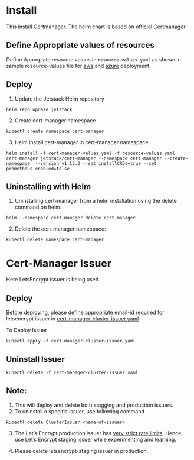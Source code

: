 # Install
This install Certmanager.
The helm chart is based on official Certmanager

## Define Appropriate values of resources
Define Appropiate resource values in ```resource-values.yaml``` as 
shown in sample resource-values file for [aws](example-aws-resource-values.yaml) and [azure](example-azure-resource-alues.yaml) deployment.

## Deploy
1. Update the Jetstack Helm repository
```
helm repo update jetstack
```
2. Create cert-manager namespace
```
kubectl create namespace cert-manager
```
3.  Helm install cert-manager in cert-manager namespace
```
helm install -f cert-manager-values.yaml -f resource-values.yaml  cert-manager jetstack/cert-manager --namespace cert-manager --create-namespace  --version v1.13.3 --set installCRDs=true --set prometheus.enabled=false
```
## Uninstalling with Helm
1. Uninstalling cert-manager from a helm installation using the delete command on helm.
```
helm --namespace cert-manager delete cert-manager
```
2. Delete the cert-manager namespace:

```
kubectl delete namespace cert-manager
```


# Cert-Manager Issuer
Here LetsEncrypt issuer is being used.

## Deploy
Before deploying, please define appropriate email-id required for letsencrypt issuer in [cert-manager-cluster-issuer.yaml](./cert-manager-cluster-issuer.yaml)

To Deploy Issuer
```
kubectl apply -f cert-manager-cluster-issuer.yaml 
```
## Uninstall Issuer
```
kubectl delete -f cert-manager-cluster-issuer.yaml
```
## Note: 
1. This will deploy and delete both stagging and production issuers. 
2. To uninstall a specific issuer, use following command

```
kubectl delete ClusterIssuer <name-of-issuer>
```
3. The Let’s Encrypt production issuer has [very strict rate limits](https://letsencrypt.org/docs/rate-limits/). 
Hence, use Let’s Encrypt staging issuer while experimenting and learning.

4. Please delete letsencrypt-staging issuer in production.
